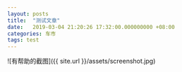 ```yaml
---
layout: posts
title:  "测试文章"
date:   2019-03-04 21:20:26 17:32:00.000000000 +08:00
categories: 车市
tags: test
---
```

![有帮助的截图]({{ site.url }}/assets/screenshot.jpg)